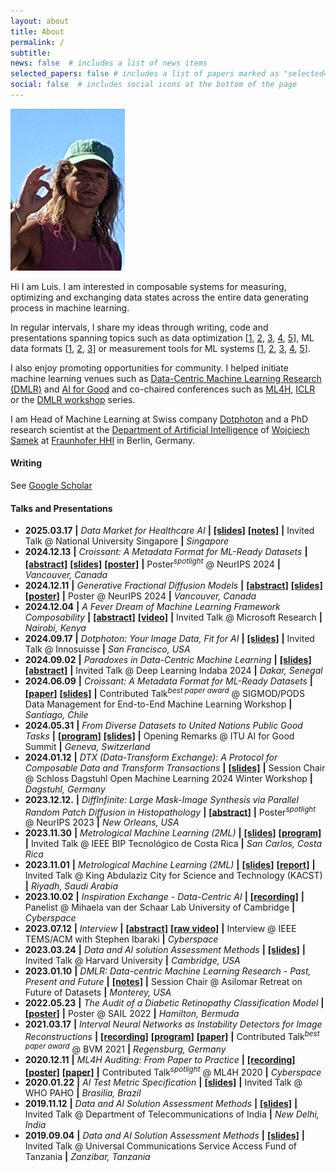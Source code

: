```yaml
---
layout: about
title: About
permalink: /
subtitle:
news: false  # includes a list of news items
selected_papers: false # includes a list of papers marked as "selected={true}"
social: false  # includes social icons at the bottom of the page
---
```


<img src="/assets/img/prof_pic.jpg" class="profile" alt="Profile picture" />

Hi I am Luis. I am interested in composable systems for measuring, optimizing and exchanging data states across the entire data generating process in machine learning.

In regular intervals, I share my ideas through writing, code and presentations spanning topics such as data optimization [[1](https://scholar.google.com/citations?view_op=view_citation&hl=en&user=v3ybnf0AAAAJ&sortby=pubdate&citation_for_view=v3ybnf0AAAAJ:kNdYIx-mwKoC), [2](https://scholar.google.com/citations?view_op=view_citation&hl=en&user=v3ybnf0AAAAJ&sortby=pubdate&citation_for_view=v3ybnf0AAAAJ:YOwf2qJgpHMC), [3](https://scholar.google.com/citations?view_op=view_citation&hl=en&user=v3ybnf0AAAAJ&sortby=pubdate&citation_for_view=v3ybnf0AAAAJ:eQOLeE2rZwMC), [4](https://scholar.google.com/citations?view_op=view_citation&hl=en&user=v3ybnf0AAAAJ&sortby=pubdate&citation_for_view=v3ybnf0AAAAJ:UeHWp8X0CEIC), [5](https://scholar.google.com/citations?view_op=view_citation&hl=en&user=v3ybnf0AAAAJ&sortby=pubdate&citation_for_view=v3ybnf0AAAAJ:qxL8FJ1GzNcC)], ML data formats [[1](https://github.com/mlcommons/croissant), [2](https://scholar.google.com/citations?view_op=view_citation&hl=en&user=v3ybnf0AAAAJ&sortby=pubdate&citation_for_view=v3ybnf0AAAAJ:e5wmG9Sq2KIC), [3](https://docs.mlcommons.org/croissant/docs/croissant-spec.html)] or measurement tools for ML systems [[1](https://scholar.google.com/citations?view_op=view_citation&hl=en&user=v3ybnf0AAAAJ&sortby=pubdate&citation_for_view=v3ybnf0AAAAJ:Tyk-4Ss8FVUC), [2](https://scholar.google.com/citations?view_op=view_citation&hl=en&user=v3ybnf0AAAAJ&cstart=20&pagesize=80&sortby=pubdate&citation_for_view=v3ybnf0AAAAJ:9yKSN-GCB0IC), [3](https://scholar.google.com/citations?view_op=view_citation&hl=en&user=v3ybnf0AAAAJ&sortby=pubdate&citation_for_view=v3ybnf0AAAAJ:Y0pCki6q_DkC), [4](https://scholar.google.com/citations?view_op=view_citation&hl=en&user=v3ybnf0AAAAJ&sortby=pubdate&citation_for_view=v3ybnf0AAAAJ:2osOgNQ5qMEC), [5](https://scholar.google.com/citations?view_op=view_citation&hl=en&user=v3ybnf0AAAAJ&sortby=pubdate&citation_for_view=v3ybnf0AAAAJ:qUcmZB5y_30C)].

I also enjoy promoting opportunities for community. I helped initiate machine learning venues such as [Data-Centric Machine Learning Research (DMLR)](https://arxiv.org/abs/2311.13028) and [AI for Good](https://aiforgood.itu.int/eventcat/discovery-data-centric-machine-learning-for-good/) and co-chaired conferences such as [ML4H](https://ml4h.cc/2023/), [ICLR](https://iclr.cc/Conferences/2024/Committees) or the [DMLR workshop](https://dmlr.ai/) series.

I am Head of Machine Learning at Swiss company [Dotphoton](https://www.dotphoton.com/) and a PhD research scientist at the [Department of Artificial Intelligence](https://www.hhi.fraunhofer.de/en/departments/ai.html) of [Wojciech Samek](http://iphome.hhi.de/samek/) at [Fraunhofer HHI](https://www.hhi.fraunhofer.de/en.html) in Berlin, Germany.

#### Writing
See [Google Scholar](https://scholar.google.com/citations?hl=en&user=v3ybnf0AAAAJ&view_op=list_works&sortby=pubdate)

#### Talks and Presentations

* **2025.03.17** **\|** *Data Market for Healthcare AI* **\|** **[[slides]](https://docs.google.com/presentation/d/1TAcBq5es4lIO7WNsIwKCGQ_DudX2C95W/edit?usp=sharing&ouid=113649714624093932372&rtpof=true&sd=true)** **[[notes]](https://drive.google.com/file/d/1J6CgCLJ3kR66-oZarMc0FxeBNJsuS_Zo/view?usp=sharing)** **\|** Invited Talk @ National University Singapore **\|** *Singapore*
* **2024.12.13** **\|** *Croissant: A Metadata Format for ML-Ready Datasets* **\|** **[[abstract]](https://neurips.cc/virtual/2024/poster/97627)** **[[slides]](https://neurips.cc/media/neurips-2024/Slides/97627.pdf)** **[[poster]](https://docs.google.com/presentation/d/1m_YH1CorDqr7CJWyEzbLruAejrDAnk8MWyGfV8uX9rk/edit?usp=sharing)** **\|** Poster<sup>*spotlight*</sup> @ NeurIPS 2024 **\|** *Vancouver, Canada*
* **2024.12.11** **\|** *Generative Fractional Diffusion Models* **\|** **[[abstract]](https://neurips.cc/virtual/2024/poster/96210)** **[[slides]](https://neurips.cc/media/neurips-2024/Slides/96210.pdf)** **[[poster]](https://neurips.cc/media/PosterPDFs/NeurIPS%202024/96210.png?t=1733531281.51479)** **\|** Poster @ NeurIPS 2024 **\|** *Vancouver, Canada*
* **2024.12.04** **\|** *A Fever Dream of Machine Learning Framework Composability* **\|** **[[abstract]](https://www.microsoft.com/en-us/research/video/a-fever-dream-of-machine-learning-framework-composability/)** **[[video]](https://www.microsoft.com/en-us/research/video/a-fever-dream-of-machine-learning-framework-composability/)** **\|** Invited Talk @ Microsoft Research **\|** *Nairobi, Kenya*
* **2024.09.17** **\|** *Dotphoton: Your Image Data, Fit for AI* **\|** **[[slides]](https://drive.google.com/file/d/1A5UdfQMFT0FBvKLkQ-tuXJFW5i8y-3q3/view?usp=sharing)** **\|** Invited Talk @ Innosuisse **\|** *San Francisco, USA*
* **2024.09.02** **\|** *Paradoxes in Data-Centric Machine Learning* **\|** **[[slides]](https://docs.google.com/presentation/d/1aPRdXlrn--6rj9q72WCwIPCNv37BLu8K4g94eQAWXzM/edit?usp=sharing)** **[[abstract]](https://deeplearningindaba.com/2024/programme-2024/speakers/)** **\|** Invited Talk @ Deep Learning Indaba 2024 **\|** *Dakar, Senegal*
* **2024.06.09** **\|** *Croissant: A Metadata Format for ML-Ready Datasets* **\|** **[[paper]](https://dl.acm.org/doi/abs/10.1145/3650203.3663326)** **[[slides]](https://docs.google.com/presentation/d/16HEeGCOGx_q6piPn_Uzrt8iXVKhnPgHPJN6qE-NFUuE/edit?usp=sharing)** **\|** Contributed Talk<sup>*best paper award*</sup> @ SIGMOD/PODS Data Management for End-to-End Machine Learning Workshop **\|** *Santiago, Chile*
* **2024.05.31** **\|** *From Diverse Datasets to United Nations Public Good Tasks* **\|** **[[program]](https://aiforgood.itu.int/event/from-diverse-datasets-to-united-nations-public-good-tasks/)** **[[slides]](https://docs.google.com/presentation/d/1Tt3qZYA4JC7JENiSkNYInrKhl-wT3mIuim9TC6IVByY/edit?usp=sharing)** **\|** Opening Remarks @ ITU AI for Good Summit **\|** *Geneva, Switzerland*
* **2024.01.12** **\|** *DTX (Data-Transform Exchange): A Protocol for Composable Data and Transform Transactions* **\|** **[[slides]](https://docs.google.com/presentation/d/1Mcpwpn9Mf7wFribCvljPuxgcTF1q2Lw3-ABWqTqC_A0/edit?usp=sharing)** **\|** Session Chair @ Schloss Dagstuhl Open Machine Learning 2024 Winter Workshop **\|** *Dagstuhl, Germany*
* **2023.12.12.** **\|** *DiffInfinite: Large Mask-Image Synthesis via Parallel Random Patch Diffusion in Histopathology* **\|** **[[abstract]](https://neurips.cc/virtual/2023/poster/73598)** **\|** Poster<sup>*spotlight*</sup> @ NeurIPS 2023 **\|** *New Orleans, USA*
* **2023.11.30** **\|** *Metrological Machine Learning (2ML)* **\|** **[[slides]](https://docs.google.com/presentation/d/1_oUOoxtg0UZALozKn5ejiuy3BEFMUX1VlIvTNnFfG_8/edit?usp=sharing)** **[[program]](https://sites.google.com/view/bip-2023/program?authuser=0)** **\|** Invited Talk @ IEEE BIP Tecnológico de Costa Rica **\|** *San Carlos, Costa Rica*
* **2023.11.01** **\|** *Metrological Machine Learning (2ML)* **\|** **[[slides]](https://docs.google.com/presentation/d/19HeJ2HO5E_hg14ZLow8nDt68Y5IcJnXI-psW-vjIJ2s/edit?usp=sharing)** **[[report]](https://cdn.who.int/media/docs/default-source/digital-health-documents/first-meeting-of-global-initiative-on-ai-for-health.pdf?sfvrsn=92da86d4_3&download=true)** **\|** Invited Talk @ King Abdulaziz City for Science and Technology (KACST) **\|** *Riyadh, Saudi Arabia*
* **2023.10.02** **\|** *Inspiration Exchange - Data-Centric AI* **\|** **[[recording]](https://www.youtube.com/watch?v=jg0NAkNbOSg&ab_channel=vanderSchaarLab)** **\|** Panelist @ Mihaela van der Schaar Lab University of Cambridge **\|** *Cyberspace*
* **2023.07.12** **\|** *Interview* **\|** **[[abstract]](https://stephenibaraki.com/ieee-tems/interviews/v0723/luis_oala_ieee-tems.html)** **[[raw video]](https://www.youtube.com/watch?v=SxzQQwQN-dY&ab_channel=StephenIbaraki)** **\|** Interview @ IEEE TEMS/ACM with Stephen Ibaraki **\|** *Cyberspace*
* **2023.03.24** **\|** *Data and AI solution Assessment Methods* **\|** **[[slides]](https://extranet.itu.int/sites/itu-t/focusgroups/ai4h/docs/FGAI4H-R-059.pptx)** **\|** Invited Talk @ Harvard University **\|** *Cambridge, USA*
* **2023.01.10** **\|** *DMLR: Data-centric Machine Learning Research - Past, Present and Future* **\|** **[[notes]](https://data.mlr.press/assets/pdf/v01-5.pdf)** **\|** Session Chair @ Asilomar Retreat on Future of Datasets **\|** *Monterey, USA*
* **2022.05.23** **\|** *The Audit of a Diabetic Retinopathy Classification Model* **\|** **[[poster]](https://sail.health/wp-content/uploads/2023/02/luisoala-health.aiaudit.org-sail2022.pptx-Luis-Oala.pdf)** **\|** Poster @ SAIL 2022 **\|** *Hamilton, Bermuda*
* **2021.03.17** **\|** *Interval Neural Networks as Instability Detectors for Image Reconstructions* **\|** **[[recording]](https://youtu.be/rwQk9yXHsdQ?si=SWs8K0ZvSxgg8S2o)** **[[program]](https://www.bvm-conf.org/de/archiv/bvm-2021/)** **[[paper]](https://arxiv.org/abs/2003.13471)** **\|** Contributed Talk<sup>*best paper award*</sup> @ BVM 2021 **\|** *Regensburg, Germany*
* **2020.12.11** **\|** *ML4H Auditing: From Paper to Practice* **\|** **[[recording]](https://slideslive.com/38941015/ml4h-auditing-from-paper-to-practice?ref=speaker-37644)** **[[poster]](https://drive.google.com/file/d/1-qV-PcShaeOxZTAwqTtmuW8iDvDbf02M/view)** **[[paper]](https://proceedings.mlr.press/v136/oala20a.html)** **\|** Contributed Talk<sup>*spotlight*</sup> @ ML4H 2020 **\|** *Cyberspace*
* **2020.01.22** **\|** *AI Test Metric Specification* **\|** **[[slides]](https://extranet.itu.int/sites/itu-t/focusgroups/ai4h/docs/FGAI4H-H-036.pptx)** **\|** Invited Talk @ WHO PAHO **\|** *Brasilia, Brazil*
* **2019.11.12** **\|** *Data and AI Solution Assessment Methods* **\|** **[[slides]](https://extranet.itu.int/sites/itu-t/focusgroups/ai4h/docs/FGAI4H-G-041.pptx)** **\|** Invited Talk @ Department of Telecommunications of India **\|** *New Delhi, India*
* **2019.09.04** **\|** *Data and AI Solution Assessment Methods* **\|** **[[slides]](https://extranet.itu.int/sites/itu-t/focusgroups/ai4h/docs/FGAI4H-F-032-A01.pptx)** **\|** Invited Talk @ Universal Communications Service Access Fund of Tanzania **\|** *Zanzibar, Tanzania*



<!--
* posters neurips, icml, iclr
* workshop chair
* icml -> spotlight
* chil
* iclr workshops
* **..** **\|** *...* **\|** **[[...]](...)** **\|** ... @ ... **\|** *...*




Together with my students and collaborators, I work at the intersection of uncertainty quantification, robustness and interpretability to understand and detect failure modes of deep neural networks.


I am interested in composable systems approaches
Our mission is to develop methods, standards and software for AI auditing that will eventually allow the reliable application of AI technology even in high-stakes applications such as medicine.

For that purpose, I co-chair a group of more than 30 contributors from across the world working on data and AI solution assessment methods at the [ITU/WHO Focus Group on Artificial Intelligence for Health (FG-AI4H)](https://www.itu.int/en/ITU-T/focusgroups/ai4h/Pages/default.aspx) and co-organize a growing, open research network at [aiaudit.org](https://aiaudit.org).


If you are interested to collaborate I invite you to take a look [here](https://aiaudit.org/).
-->

